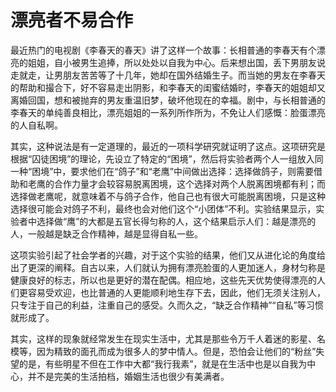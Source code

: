 # 漂亮者不易合作

最近热门的电视剧《李春天的春天》讲了这样一个故事：长相普通的李春天有个漂亮的姐姐，自小被男生追捧，所以处处以自我为中心。后来想出国，丢下男朋友说走就走，让男朋友苦苦等了十几年，她却在国外结婚生子。而当她的男友在李春天的帮助和撮合下，好不容易走出阴影，和李春天的闺蜜结婚时，李春天的姐姐却又离婚回国，想和被抛弃的男友重温旧梦，破坏他现在的幸福。剧中，与长相普通的李春天的单纯善良相比，漂亮姐姐的一系列所作所为，不免让人们感慨：脸蛋漂亮的人自私啊。

其实，这种说法是有一定道理的，最近的一项科学研究就证明了这点。这项研究是根据“囚徒困境”的理论，先设立了特定的“困境”，然后将实验者两个人一组放入同一种“困境”中，要求他们在“鸽子”和“老鹰”中间做出选择：选择做鸽子，则需要借助和老鹰的合作力量才会较容易脱离困境，这个选择对两个人脱离困境都有利；而选择做老鹰呢，就意味着不与鸽子合作，他自己也有很大可能脱离困境，只是这种选择很可能会对鸽子不利，最终也会对他们这个“小团体”不利。实验结果显示，实验者中选择做“鹰”的大都是五官长得匀称的人，这个结果启示人们：越是漂亮的人，一般越是缺乏合作精神，越是显得自私一些。

这项实验引起了社会学者的兴趣，对于这个实验的结果，他们又从进化论的角度给出了更深的阐释。自古以来，人们就认为拥有漂亮脸蛋的人更加迷人，身材匀称是健康良好的标志，所以也是更好的潜在配偶。相应地，这些先天优势使得漂亮的人们更容易受欢迎，也比普通的人更能顺利地生存下去，因此，他们无须关注别人，只专注于自己的利益，注重自己的感受。久而久之，“缺乏合作精神”“自私”等习惯就形成了。

其实，这样的现象就经常发生在现实生活中，尤其是那些令万千人着迷的影星、名模等，因为精致的面孔而成为很多人的梦中情人。但是，恐怕会让他们的“粉丝”失望的是，有些明星不但在工作中大都“我行我素”，就是在生活中也是以自我为中心，并不是完美的生活拍档，婚姻生活也很少有美满者。